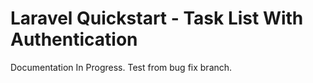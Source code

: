 # Laravel Quickstart - Task List With Authentication

Documentation In Progress.
Test from bug fix branch.